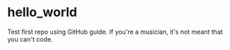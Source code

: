 # hello_world
Test first repo using GitHub guide.
If you're a musician, it's not meant that you can't code.
